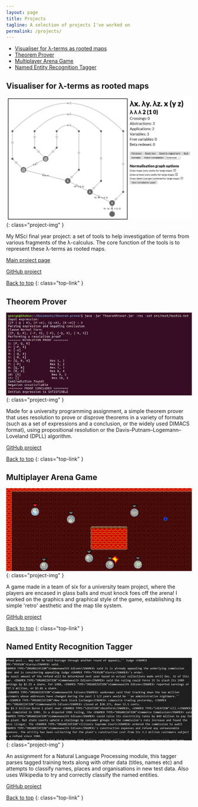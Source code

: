 ```yaml
---
layout: page
title: Projects
tagline: A selection of projects I've worked on
permalink: /projects/
---
```


- [Visualiser for λ-terms as rooted maps](#visualiser-for-λ-terms-as-rooted-maps)
- [Theorem Prover](#theorem-prover)
- [Multiplayer Arena Game](#multiplayer-arena-game)
- [Named Entity Recognition Tagger](#named-entity-recognition-tagger)

## Visualiser for λ-terms as rooted maps

![Visualiser for λ-terms as rooted maps](/images/projects/visualiser.png){: class="project-img" }

My MSci final year project: a set of tools to help investigation of terms from various fragments of the λ-calculus. The core function of the tools is to represent these λ-terms as rooted maps.

[Main project page](/fyp)

[GitHub project](https://github.com/georgejkaye/fyp)

[Back to top](#top)
{: class="top-link" }

## Theorem Prover

![Theorem Prover](/images/projects/theorem-prover.jpg){: class="project-img" }

Made for a university programming assignment, a simple theorem prover that uses resolution to prove or disprove theorems in a variety of formats (such as a set of expressions and a conclusion, or the widely used DIMACS format), using propositional resolution or the Davis–Putnam–Logemann–Loveland (DPLL) algorithm.

[GitHub project](https://github.com/georgejkaye/theorem-prover)

[Back to top](#top)
{: class="top-link" }

## Multiplayer Arena Game

![Multiplayer Arena Game](/images/projects/ballin.jpg){: class="project-img" }

A game made in a team of six for a university team project, where the players are encased in glass balls and must knock foes off the arena! I worked on the graphics and graphical style of the game, establishing its simple 'retro' aesthetic and the map tile system.

[GitHub project](https://github.com/georgejkaye/team-project)

[Back to top](#top)
{: class="top-link" }

## Named Entity Recognition Tagger

![Named Entity Recognition Tagger](/images/projects/ner-tagger.jpg){: class="project-img" }

An assignment for a Natural Language Processing module, this tagger parses tagged training texts along with other data (titles, names etc) and attempts to classify names, places and organisations in new test data. Also uses Wikipedia to try and correctly classify the named entities.

[GitHub project](https://github.com/georgejkaye/ner-tagger)

[Back to top](#top)
{: class="top-link" }
